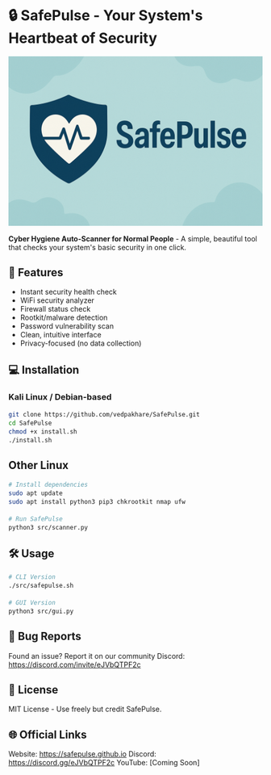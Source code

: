 # 🔒 SafePulse - Your System's Heartbeat of Security

![SafePulse Banner](assets/banner.png)

**Cyber Hygiene Auto-Scanner for Normal People** - A simple, beautiful tool that checks your system's basic security in one click.

## 🚀 Features

- Instant security health check
- WiFi security analyzer
- Firewall status check
- Rootkit/malware detection
- Password vulnerability scan
- Clean, intuitive interface
- Privacy-focused (no data collection)

## 💻 Installation

### Kali Linux / Debian-based

```bash
git clone https://github.com/vedpakhare/SafePulse.git
cd SafePulse
chmod +x install.sh
./install.sh
```

## Other Linux

```bash
# Install dependencies
sudo apt update
sudo apt install python3 pip3 chkrootkit nmap ufw

# Run SafePulse
python3 src/scanner.py
```

## 🛠️ Usage

```bash
# CLI Version
./src/safepulse.sh

# GUI Version
python3 src/gui.py
```

## 🐛 Bug Reports

Found an issue? Report it on our community Discord: https://discord.com/invite/eJVbQTPF2c

## 📜 License

MIT License - Use freely but credit SafePulse.

## 🌐 Official Links

Website: https://safepulse.github.io
Discord: https://discord.gg/eJVbQTPF2c
YouTube: [Coming Soon]




